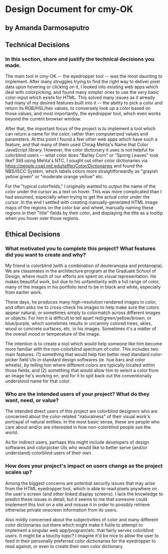 # Design Document for cmy-OK
## by Amanda Darmosaputro

## Technical Decisions
### In this section, share and justify the technical decisions you made.

The main tool in cmy-OK -- the eyedropper tool -- was the most daunting to implement. After many struggles trying to find the right way to deliver pixel data upon hovering or clicking on it, I looked into existing web apps which deal with colorpicking, and found many simpler ones to use the very basic color-input which exists for HTML. This solved many issues as it already had many of my desired features built into it -- the ability to pick a color and return its RGB/HSL/hex values, to conversely look up a color based on those values, and most importantly, the eyedropper tool, which even works beyond the current browser window.

After that, the important focus of the project is to implement a tool which can return a name for the color, rather than computerized values and parameters. At this point I found a few other web apps which have such a feature, and that many of them used Chirag Mehta's Name that Color JavaScript library. However, the color dictionary it uses is not helpful for colorblind users  -- what color does "Barley Corn" or "Spring Leaves" look like? Still using Mehta's NTC, I sought out other color dictionaries via https://people.csail.mit.edu/jaffer/Color/Dictionaries and found the NBS/ISCC System, which labels colors more straightforwardly as "grayish yellow green" or "moderate orange yellow" etc.

For the "typical colorfields," I originally wanted to output the name of the color under the cursor as a text on hover. This was more complicated than I had assumed, especially when trying to get the actual color under the cursor. In the end I settled with creating manually-generated HTML image maps of the regions on the color bar and wheel, manually naming these regions in their "title" fields by their color, and displaying the title as a tooltip when you hover over those regions.

## Ethical Decisions
### What motivated you to complete this project? What features did you want to create and why?

My friend is colorblind (with a combination of deuteranopia and protanopia). We are classmates in the architecture program at the Graduate School of Design, where much of our efforts are spent on visual representation. He makes beautiful work, but due to his unfamiliarity with a full range of color, many of the images in his portfolio tend to be in black and white, especially from earlier work.

These days, he produces many high-resolution rendered images in color, and often asks me to cross-check his images to help make sure the colors appear natural, or sometimes simply to colormatch across different images or objects. For him it is difficult to tell apart red/green/yellow/brown, or blue/purple, which sometimes results in uncannily colored trees, skies, wood or concrete surfaces, etc. in his images. Sometimes it's a matter of the overall mood or temperature of the image.

The intention is to create a tool which would help someone like him become more familiar with the non-colorblind spectrum of color. This includes two main features: (1) something that would help him better read standard color-picker field UIs in standard design softwares (ie. hue bars and color wheels), by telling him where different colors are typically located within those fields, and (2) something that would allow him to select a color from an image he's working on, and for it to spit back out the conventionally understood name for that color.

### Who are the intended users of your project? What do they want, need, or value?

The intended direct users of this project are colorblind designers who are concerned about the color-related "naturalness" of their visual work's portrayal of natural entities. In the most basic sense, these are people who care about and/or are interested in how non-colorblind people see the world.

As for indirect users, perhaps this might include developers of design softwares and colorpicker UIs who would like to better serve (and/or understand) colorblind users of their own.

### How does your project's impact on users change as the project scales up?

Among the biggest concerns are potential security issues that may arise from the HTML eyedropper tool, which is able to read pixels anywhere on the user's screen (and other linked display screens). I lack the knowledge to predict these issues in detail, but it seems to me that someone could implement this tool on a site and misuse it in order to possibly retrieve otherwise private onscreen information from its users.

Also mildly concerned about the subjectivities of color and many different color dictionaries out there which might make it futile to attempt to implement a singular web app/program/etc. that fairly serves colorblind users. It might be a touchy topic? I imagine it'd be nice to allow the user to feed in their personally preferred color dictionaries for the eyedropper to read against, or even to create their own color dictionary.
